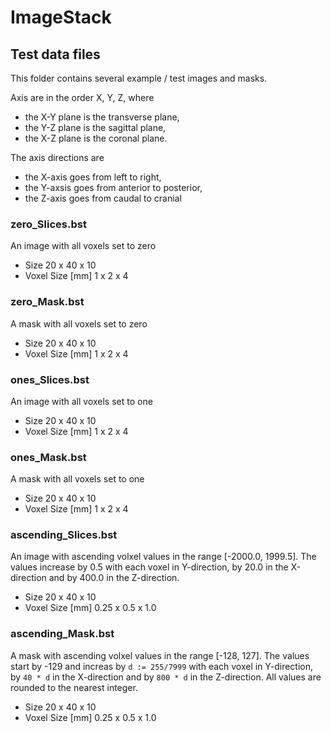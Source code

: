 # ImageStack
## Test data files
This folder contains several example / test images and masks.

Axis are in the order X, Y, Z, where

  * the X-Y plane is the transverse plane,
  * the Y-Z plane is the sagittal plane,
  * the X-Z plane is the coronal plane.

The axis directions are

  * the X-axis goes from left to right,
  * the Y-axsis goes from anterior to posterior,
  * the Z-axis goes from caudal to cranial

### zero_Slices.bst
An image with all voxels set to zero

  * Size 20 x 40 x 10
  * Voxel Size [mm] 1 x 2 x 4
### zero_Mask.bst
A mask with all voxels set to zero

  * Size 20 x 40 x 10
  * Voxel Size [mm] 1 x 2 x 4
### ones_Slices.bst
An image with all voxels set to one

  * Size 20 x 40 x 10
  * Voxel Size [mm] 1 x 2 x 4
### ones_Mask.bst
A mask with all voxels set to one
  * Size 20 x 40 x 10
  * Voxel Size [mm] 1 x 2 x 4
### ascending_Slices.bst
An image with ascending volxel values in the range [-2000.0, 1999.5].
The values increase by 0.5 with each voxel in Y-direction, by
20.0 in the X-direction and by 400.0 in the Z-direction.

  * Size 20 x 40 x 10
  * Voxel Size [mm] 0.25 x 0.5 x 1.0
### ascending_Mask.bst
A mask with ascending volxel values in the range [-128, 127].  The values start
by -129 and increas by `d := 255/7999` with each voxel in Y-direction, by `40 *
d` in the X-direction and by `800 * d` in the Z-direction. All values are
rounded to the nearest integer.

  * Size 20 x 40 x 10
  * Voxel Size [mm] 0.25 x 0.5 x 1.0

